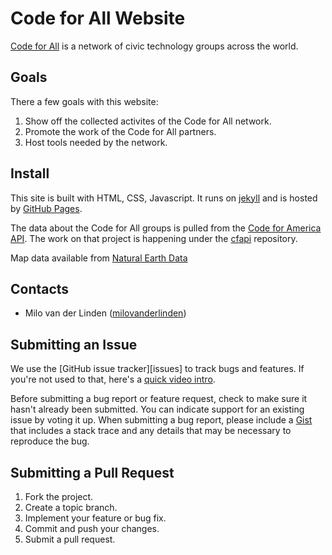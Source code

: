 Code for All Website
=============

[Code for All](http://codeforall.org) is a network of civic technology groups across the world.

Goals
-----

There a few goals with this website:

1. Show off the collected activites of the Code for All network.
2. Promote the work of the Code for All partners.
3. Host tools needed by the network.


Install
-------
This site is built with HTML, CSS, Javascript. It runs on [jekyll](http://jekyllrb.com/) and is hosted by [GitHub Pages](https://pages.github.com/).

The data about the Code for All groups is pulled from the [Code for America API](http://codeforamerica.org/api). The work on that project is happening under the [cfapi](https://github.com/codeforamerica/cfapi) repository.

Map data available from [Natural Earth Data](http://www.naturalearthdata.com/downloads/110m-cultural-vectors/)

Contacts
--------
* Milo van der Linden ([milovanderlinden](https://github.com/milovanderlinden))


Submitting an Issue
-------------------

We use the [GitHub issue tracker][issues] to track bugs and features. If you're not used to that, here's a [quick video intro](https://www.youtube.com/watch?v=KlrJVSJRUN4).

Before submitting a bug report or feature request, check to make sure it hasn't
already been submitted. You can indicate support for an existing issue by
voting it up. When submitting a bug report, please include a [Gist][] that
includes a stack trace and any details that may be necessary to reproduce the
bug.

[gist]: https://gist.github.com/

Submitting a Pull Request
-------------------------

1. Fork the project.
2. Create a topic branch.
3. Implement your feature or bug fix.
4. Commit and push your changes.
5. Submit a pull request.

